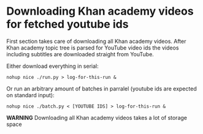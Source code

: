 # Downloading Khan academy videos for fetched youtube ids

First section takes care of downloading all Khan academy videos.
After Khan academy topic tree is parsed for YouTube video ids
the videos including subtitles are downloaded straight from YouTube.

Either download everything in serial:
```
nohup nice ./run.py > log-for-this-run &
```

Or run an arbitrary amount of batches in parralel (youtube ids are expected on standard input):
```
nohup nice ./batch.py < [YOUTUBE IDS] > log-for-this-run &
```

**WARNING**
Downloading all Khan academy videos takes a lot of storage space
